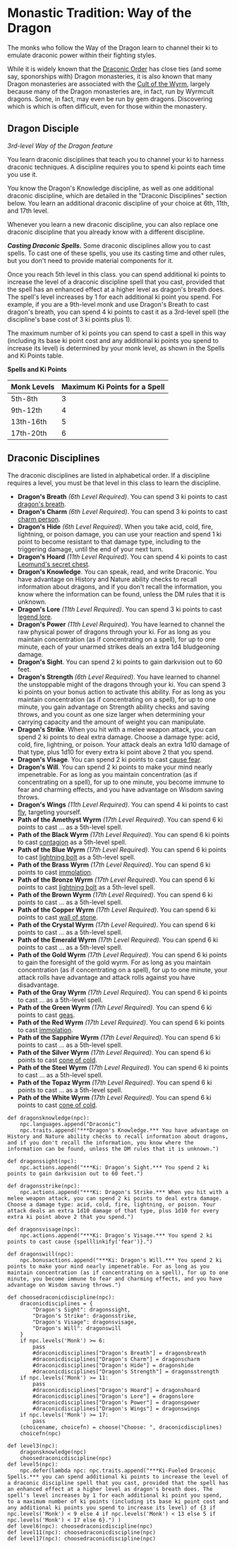# Monastic Tradition: Way of the Dragon
The monks who follow the Way of the Dragon learn to channel their ki to emulate draconic power within their fighting styles.

While it is widely known that the [Draconic Order](../../Organizations/MilitantOrders/DraconicOrder/index.md) has close ties (and some say, sponorships with) Dragon monasteries, it is also known that many Dragon monasteries are associated with the [Cult of the Wyrm](../../Organizations/CultOfTheWyrm/), largely because many of the Dragon monasteries are, in fact, run by Wyrmcult dragons. Some, in fact, may even be run by gem dragons. Discovering which is which is often difficult, even for those within the monastery.

## Dragon Disciple
*3rd-level Way of the Dragon feature*

You learn draconic disciplines that teach you to channel your ki to harness draconic techniques. A discipline requires you to spend ki points each time you use it. 

You know the Dragon's Knowledge discipline, as well as one additional draconic discipline, which are detailed in the "Draconic Disciplines" section below. You learn an additional draconic discipline of your choice at 6th, 11th, and 17th level.

Whenever you learn a new draconic discipline, you can also replace one draconic discipline that you already know with a different discipline.

***Casting Draconic Spells.*** Some draconic disciplines allow you to cast spells. To cast one of these spells, you use its casting time and other rules, but you don't need to provide material components for it.

Once you reach 5th level in this class. you can spend additional ki points to increase the level of a draconic discipline spell that you cast, provided that the spell has an enhanced effect at a higher level as dragon's breath does. The spell's level increases by 1 for each additional ki point you spend. For example, if you are a 9th-level monk and use Dragon's Breath to cast dragon's breath, you can spend 4 ki points to cast it as a 3rd-level spell (the discipline's base cost of 3 ki points plus 1).

The maximum number of ki points you can spend to cast a spell in this way (including its base ki point cost and any additional ki points you spend to increase its level) is determined by your monk level, as shown in the Spells and Ki Points table.

**Spells and Ki Points**

Monk Levels|Maximum Ki Points for a Spell
-----------|----------------------------
5th-8th|3
9th-12th|4
13th-16th|5
17th-20th|6

## Draconic Disciplines
The draconic disciplines are listed in alphabetical order. If a discipline requires a level, you must be that level in this class to learn the discipline.

* **Dragon's Breath** *(6th Level Required)*. You can spend 3 ki points to cast [dragon's breath](http://azgaarnoth.tedneward.com/magic/spells/dragons-breath/).
* **Dragon's Charm** *(6th Level Required)*. You can spend 3 ki points to cast [charm person](http://azgaarnoth.tedneward.com/magic/spells/charm-person.).
* **Dragon's Hide** *(6th Level Required)*. When you take acid, cold, fire, lightning, or poison damage, you can use your reaction and spend 1 ki point to become resistant to that damage type, including to the triggering damage, until the end of your next turn.
* **Dragon's Hoard** *(11th Level Required)*. You can spend 4 ki points to cast [Leomund's secret chest](http://azgaarnoth.tedneward.com/magic/spells/leomunds-secret-chest).
* **Dragon's Knowledge**. You can speak, read, and write Draconic. You have advantage on History and Nature ability checks to recall information about dragons, and if you don't recall the information, you know where the information can be found, unless the DM rules that it is unknown.
* **Dragon's Lore** *(11th Level Required)*. You can spend 3 ki points to cast [legend lore](http://azgaarnoth.tedneward.com/magic/spells/legend-lore/).
* **Dragon's Power** *(11th Level Required)*. You have learned to channel the raw physical power of dragons through your ki. For as long as you maintain concentration (as if concentrating on a spell), for up to one minute, each of your unarmed strikes deals an extra 1d4 bludgeoning damage.
* **Dragon's Sight**. You can spend 2 ki points to gain darkvision out to 60 feet.
* **Dragon's Strength** *(6th Level Required)*. You have learned to channel the unstoppable might of the dragons through your ki. You can spend 3 ki points on your bonus action to activate this ability. For as long as you maintain concentration (as if concentrating on a spell), for up to one minute, you gain advantage on Strength ability checks and saving throws, and you count as one size larger when determining your carrying capacity and the amount of weight you can manipulate.
* **Dragon's Strike**. When you hit with a melee weapon attack, you can spend 2 ki points to deal extra damage. Choose a damage type: acid, cold, fire, lightning, or poison. Your attack deals an extra 1d10 damage of that type, plus 1d10 for every extra ki point above 2 that you spend.
* **Dragon's Visage**. You can spend 2 ki points to cast [cause fear](http://azgaarnoth.tedneward.com/magic/spells/cause-fear/).
* **Dragon's Will**. You can spend 2 ki points to make your mind nearly impenetrable. For as long as you maintain concentration (as if concentrating on a spell), for up to one minute, you become immune to fear and charming effects, and you have advantage on Wisdom saving throws.
* **Dragon's Wings** *(11th Level Required)*. You can spend 4 ki points to cast [fly](http://azgaarnoth.tedneward.com/magic/spells/fly/), targeting yourself.
* **Path of the Amethyst Wyrm** *(17th Level Required)*. You can spend 6 ki points to cast ... as a 5th-level spell.
* **Path of the Black Wyrm** *(17th Level Required)*. You can spend 6 ki points to cast [contagion](http://azgaarnoth.tedneward.com/magic/spells/contagion/) as a 5th-level spell.
* **Path of the Blue Wyrm** *(17th Level Required)*. You can spend 6 ki points to cast [lightning bolt](http://azgaarnoth.tedneward.com/magic/spells/lightning-bolt/) as a 5th-level spell.
* **Path of the Brass Wyrm** *(17th Level Required)*. You can spend 6 ki points to cast [immolation](http://azgaarnoth.tedneward.com/magic/spells/immolation/).
* **Path of the Bronze Wyrm** *(17th Level Required)*. You can spend 6 ki points to cast [lightning bolt](http://azgaarnoth.tedneward.com/magic/spells/lightning-bolt/) as a 5th-level spell.
* **Path of the Brown Wyrm** *(17th Level Required)*. You can spend 6 ki points to cast ... as a 5th-level spell.
* **Path of the Copper Wyrm** *(17th Level Required)*. You can spend 6 ki points to cast [wall of stone](http://azgaarnoth.tedneward.com/magic/spells/wall-of-stone/).
* **Path of the Crystal Wyrm** *(17th Level Required)*. You can spend 6 ki points to cast ... as a 5th-level spell.
* **Path of the Emerald Wyrm** *(17th Level Required)*. You can spend 6 ki points to cast ... as a 5th-level spell.
* **Path of the Gold Wyrm** *(17th Level Required)*. You can spend 6 ki points to gain the foresight of the gold wyrm. For as long as you maintain concentration (as if concentrating on a spell), for up to one minute, your attack rolls have advantage and attack rolls against you have disadvantage.
* **Path of the Gray Wyrm** *(17th Level Required)*. You can spend 6 ki points to cast ... as a 5th-level spell.
* **Path of the Green Wyrm** *(17th Level Required)*. You can spend 6 ki points to cast [geas](http://azgaarnoth.tedneward.com/magic/spells/geas/).
* **Path of the Red Wyrm** *(17th Level Required)*. You can spend 6 ki points to cast [immolation](http://azgaarnoth.tedneward.com/magic/spells/immolation/).
* **Path of the Sapphire Wyrm** *(17th Level Required)*. You can spend 6 ki points to cast ... as a 5th-level spell.
* **Path of the Silver Wyrm** *(17th Level Required)*. You can spend 6 ki points to cast [cone of cold](http://azgaarnoth.tedneward.com/magic/spells/cone-of-cold/).
* **Path of the Steel Wyrm** *(17th Level Required)*. You can spend 6 ki points to cast ... as a 5th-level spell.
* **Path of the Topaz Wyrm** *(17th Level Required)*. You can spend 6 ki points to cast ... as a 5th-level spell.
* **Path of the White Wyrm** *(17th Level Required)*. You can spend 6 ki points to cast [cone of cold](http://azgaarnoth.tedneward.com/magic/spells/cone-of-cold/).

```
def dragonsknowledge(npc): 
    npc.languages.append("Draconic")
    npc.traits.append("***Dragon's Knowledge.*** You have advantage on History and Nature ability checks to recall information about dragons, and if you don't recall the information, you know where the information can be found, unless the DM rules that it is unknown.")

def dragonssight(npc): 
    npc.actions.append("***Ki: Dragon's Sight.*** You spend 2 ki points to gain darkvision out to 60 feet.")

def dragonsstrike(npc): 
    npc.actions.append("***Ki: Dragon's Strike.*** When you hit with a melee weapon attack, you can spend 2 ki points to deal extra damage. Choose a damage type: acid, cold, fire, lightning, or poison. Your attack deals an extra 1d10 damage of that type, plus 1d10 for every extra ki point above 2 that you spend.")

def dragonsvisage(npc):
    npc.actions.append("***Ki: Dragon's Visage.*** You spend 2 ki points to cast cause {spelllinkify('fear')}.")

def dragonswill(npc):
    npc.bonusactions.append("***Ki: Dragon's Will.*** You spend 2 ki points to make your mind nearly impenetrable. For as long as you maintain concentration (as if concentrating on a spell), for up to one minute, you become immune to fear and charming effects, and you have advantage on Wisdom saving throws.")

def choosedraconicdiscipline(npc):
    draconicdisciplines = {
        "Dragon's Sight": dragonssight,
        "Dragon's Strike": dragonsstrike,
        "Dragon's Visage": dragonsvisage,
        "Dragon's Will": dragonswill
    }
    if npc.levels('Monk') >= 6:
        pass
        #draconicdisciplines["Dragon's Breath"] = dragonsbreath
        #draconicdisciplines["Dragon's Charm"] = dragonscharm
        #draconicdisciplines["Dragon's Hide"] = dragonshide
        #draconicdisciplines["Dragon's Strength"] = dragonsstrength
    if npc.levels('Monk') >= 11:
        pass
        #draconicdisciplines["Dragon's Hoard"] = dragonshoard
        #draconicdisciplines["Dragon's Lore"] = dragonslore
        #draconicdisciplines["Dragon's Power"] = dragonspower
        #draconicdisciplines["Dragon's Wings"] = dragonswings
    if npc.levels('Monk') >= 17:
        pass
    (choicename, choicefn) = choose("Choose: ", draconicdisciplines)
    choicefn(npc)

def level3(npc): 
    dragonsknowledge(npc)
    choosedraconicdiscipline(npc)
def level5(npc):
    npc.defer(lambda npc: npc.traits.append("***Ki-Fueled Draconic Spells.*** you can spend additional ki points to increase the level of a draconic discipline spell that you cast, provided that the spell has an enhanced effect at a higher level as dragon's breath does. The spell's level increases by 1 for each additional ki point you spend, to a maximum number of ki points (including its base ki point cost and any additional ki points you spend to increase its level) of {3 if npc.levels('Monk') < 9 else 4 if npc.levels('Monk') < 13 else 5 if npc.levels('Monk') < 17 else 6}.") )
def level6(npc): choosedraconicdiscipline(npc)
def level11(npc): choosedraconicdiscipline(npc)
def level17(npc): choosedraconicdiscipline(npc)
```
